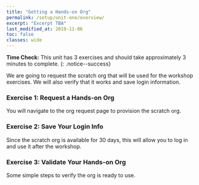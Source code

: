 ```yaml
---
title: "Getting a Hands-on Org"
permalink: /setup/unit-one/overview/
excerpt: "Excerpt TBA"
last_modified_at: 2019-11-06
toc: false
classes: wide
---
```


**Time Check:** This unit has 3 exercises and should take approximately 3 minutes to complete.
{: .notice--success}

We are going to request the scratch org that will be used for the workshop exercises. We will also verify that it works and save login information.

### Exercise 1: Request a Hands-on Org
You will navigate to the org request page to provision the scratch org.

### Exercise 2: Save Your Login Info
Since the scratch org is available for 30 days, this will allow you to log in and use it after the workshop.


### Exercise 3: Validate Your Hands-on Org 
Some simple steps to verify the org is ready to use.

